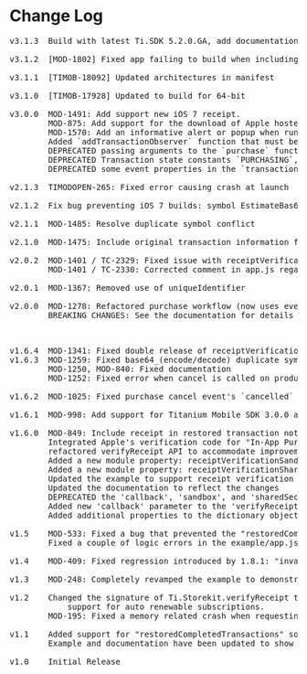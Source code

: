 # Change Log
<pre>
v3.1.3  Build with latest Ti.SDK 5.2.0.GA, add documentation on how to recode the receipt blob.

v3.1.2  [MOD-1802] Fixed app failing to build when including module and building with TiSDK 3.5.0.GA

v3.1.1  [TIMOB-18092] Updated architectures in manifest      

v3.1.0  [TIMOB-17928] Updated to build for 64-bit

v3.0.0  MOD-1491: Add support new iOS 7 receipt.
        MOD-875: Add support for the download of Apple hosted IAP.
        MOD-1570: Add an informative alert or popup when running on iOS7 simulator.
        Added `addTransactionObserver` function that must be called at app startup after event listeners are add.
        DEPRECATED passing arguments to the `purchase` function individually, pass them as a dictionary instead.
        DEPRECATED Transaction state constants `PURCHASING`, `PURCHASED`, `FAILED`, and `RESTORED` in favor of `TRANSACTION_STATE_PURCHASING`, `TRANSACTION_STATE_PURCHASED`, `TRANSACTION_STATE_FAILED`, and `TRANSACTION_STATE_RESTORED`.
        DEPRECATED some event properties in the `transactionState` event.

v2.1.3  TIMODOPEN-265: Fixed error causing crash at launch

v2.1.2	Fix bug preventing iOS 7 builds: symbol EstimateBas64DecodedDataSize not found for armv7.

v2.1.1  MOD-1485: Resolve duplicate symbol conflict 

v2.1.0  MOD-1475: Include original transaction information for restored transactions

v2.0.2  MOD-1401 / TC-2329: Fixed issue with receiptVerificationSandbox always being true if set
        MOD-1401 / TC-2330: Corrected comment in app.js regarding live vs. sandbox usage

v2.0.1  MOD-1367: Removed use of uniqueIdentifier

v2.0.0  MOD-1278: Refactored purchase workflow (now uses event) to handle case where purchases are completed after app has been pushed to the background.
        BREAKING CHANGES: See the documentation for details</p>

v1.6.4  MOD-1341: Fixed double release of receiptVerificationSharedSecret in module dealloc method
v1.6.3  MOD-1259: Fixed base64_(encode/decode) duplicate symbol error when running with certain other modules
        MOD-1250, MOD-840: Fixed documentation
        MOD-1252: Fixed error when cancel is called on product request 
	
v1.6.2  MOD-1025: Fixed purchase cancel event's `cancelled` property

v1.6.1	MOD-998: Add support for Titanium Mobile SDK 3.0.0 and higher.

v1.6.0  MOD-849: Include receipt in restored transaction notification
        Integrated Apple's verification code for "In-App Purchase Receipt Validation on iOS" and
        refactored verifyReceipt API to accommodate improvements.
        Added a new module property: receiptVerificationSandbox (used by the 'verifyReceipt' method)
        Added a new module property: receiptVerificationSharedSecret (used by the 'verifyReceipt' method)
        Updated the example to support receipt verification (new switch on the UI and new code on the callback method to call 'verifyReceipt' for each transaction)
        Updated the documentation to reflect the changes
        DEPRECATED the 'callback', 'sandbox', and 'sharedSecret' properties of the dictionary object passed to the 'verifyReceipt' method
        Added new 'callback' parameter to the 'verifyReceipt' method
        Added additional properties to the dictionary object returned for purchased and restored transactions for consistency and use in passing to 'verifyReceipt'

v1.5	MOD-533: Fixed a bug that prevented the "restoredCompletedTransactions" event from firing.
		Fixed a couple of logic errors in the example/app.js (namely, using identifier instead of productIdentifier when restoring transactions).

v1.4	MOD-409: Fixed regression introduced by 1.8.1: "invalid" will no longer be present when empty.

v1.3	MOD-248: Completely revamped the example to demonstrate how to setup and use the module.

v1.2	Changed the signature of Ti.Storekit.verifyReceipt to allow you to pass in a sharedSecret string, thus adding
			support for auto renewable subscriptions.
		MOD-195: Fixed a memory related crash when requesting products.

v1.1    Added support for "restoredCompletedTransactions" so that past purchases can be restored for the user.
        Example and documentation have been updated to show how to use this new method.

v1.0    Initial Release
